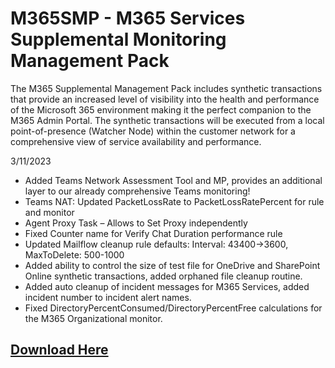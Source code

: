 # M365SMP - M365 Services Supplemental Monitoring Management Pack 
The M365 Supplemental Management Pack includes synthetic transactions that provide an increased level of visibility into the health and performance of the Microsoft 365 environment making it the perfect companion to the M365 Admin Portal. The synthetic transactions will be executed from a local point-of-presence (Watcher Node) within the customer network for a comprehensive view of service availability and performance.  

3/11/2023

- Added Teams Network Assessment Tool and MP, provides an additional layer to our already comprehensive Teams monitoring!
- Teams NAT: Updated PacketLossRate to PacketLossRatePercent for rule and monitor
- Agent Proxy Task – Allows to Set Proxy independently
- Fixed Counter name for Verify Chat Duration performance rule
- Updated Mailflow cleanup rule defaults: Interval: 43400->3600, MaxToDelete: 500-1000
- Added ability to control the size of test file for OneDrive and SharePoint Online synthetic transactions, added orphaned file cleanup routine.
- Added auto cleanup of incident messages for M365 Services, added incident number to incident alert names.
- Fixed DirectoryPercentConsumed/DirectoryPercentFree calculations for the M365 Organizational monitor.


## [Download Here][Download]

[Download]: https://github.com/monitoringguys/M365SMP/releases/download/M365SMPv3/M365.Supplemental.MP-V3.zip
